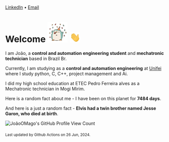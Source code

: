 [LinkedIn](https://www.linkedin.com/in/joão-pedro-gozzoli-b95641301/) &bull;
[Email](joaopedrogozzoli@gmail.com)

# Welcome <img src="happy.gif" height="64px" /> <img src="wave.gif" height="32px" />

I am João, a  **control and automation engineering student** and **mechatronic technician** based in Brazil Br.

Currently, I am studying as a **control and automation engineering** at [Unifei](https://unifei.edu.br) where I study python, C, C++, project management and Ai.

I did my high school education at ETEC Pedro Ferreira alves as a Mechatronic technician in Mogi Mirim.

Here is a random fact about me - I have been on this planet for **7484 days**.

And here is a just a random fact -  **Elvis had a twin brother named Jesse Garon, who died at birth**.

![JoãoOMago's GitHub Profile View Count](https://komarev.com/ghpvc/?username=JoaoOMago)

<sub>Last updated by Github Actions on 26 Jun, 2024.</sub>
